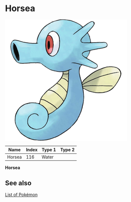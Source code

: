 # Horsea


![Horsea](images/116.png)

| **Name** | **Index** | **Type 1** | **Type 2** |
|----|----|----|----|
| Horsea | 116 | Water  |  |

**Horsea** 

## See also

[List of Pokémon](../pokemon.md)
